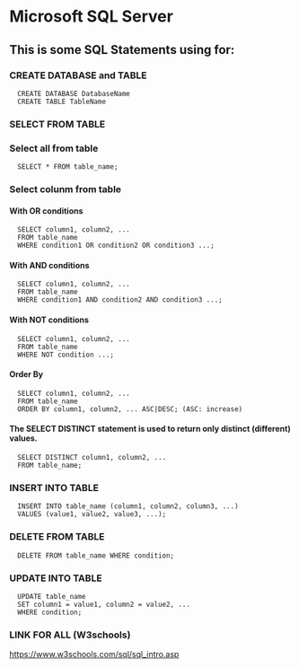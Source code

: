 # Microsoft SQL Server
## This is some SQL Statements using for:
### CREATE DATABASE and TABLE
      CREATE DATABASE DatabaseName
      CREATE TABLE TableName
### SELECT FROM TABLE
  ### Select all from table
      SELECT * FROM table_name;
  ### Select colunm from table
  #### With OR conditions
      SELECT column1, column2, ...
      FROM table_name
      WHERE condition1 OR condition2 OR condition3 ...;
  #### With AND conditions
      SELECT column1, column2, ...
      FROM table_name
      WHERE condition1 AND condition2 AND condition3 ...;
  #### With NOT conditions
      SELECT column1, column2, ...
      FROM table_name
      WHERE NOT condition ...;
  #### Order By
      SELECT column1, column2, ...
      FROM table_name
      ORDER BY column1, column2, ... ASC|DESC; (ASC: increase)
  #### The SELECT DISTINCT statement is used to return only distinct (different) values.
      SELECT DISTINCT column1, column2, ...
      FROM table_name;
### INSERT INTO TABLE
      INSERT INTO table_name (column1, column2, column3, ...)
      VALUES (value1, value2, value3, ...);
### DELETE FROM TABLE
      DELETE FROM table_name WHERE condition;
### UPDATE INTO TABLE
      UPDATE table_name
      SET column1 = value1, column2 = value2, ...
      WHERE condition;
### LINK FOR ALL (W3schools)
https://www.w3schools.com/sql/sql_intro.asp

